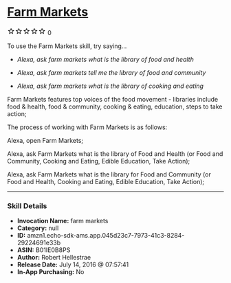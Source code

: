 # [Farm Markets](http://alexa.amazon.com/#skills/amzn1.echo-sdk-ams.app.045d23c7-7973-41c3-8284-29224691e33b)
![0 stars](../../images/ic_star_border_black_18dp_1x.png)![0 stars](../../images/ic_star_border_black_18dp_1x.png)![0 stars](../../images/ic_star_border_black_18dp_1x.png)![0 stars](../../images/ic_star_border_black_18dp_1x.png)![0 stars](../../images/ic_star_border_black_18dp_1x.png) 0

To use the Farm Markets skill, try saying...

* *Alexa, ask farm markets what is the library of food and health*

* *Alexa, ask farm markets tell me the library of food and community*

* *Alexa, ask farm markets what is the library of cooking and eating*

Farm Markets features top voices of the food movement - libraries include food & health, food & community, cooking & eating, education, steps to take action;

The process of working with Farm Markets is as follows: 

Alexa, open Farm Markets; 

Alexa, ask Farm Markets what is the library of Food and Health (or Food and Community, Cooking and Eating, Edible Education, Take Action);

Alexa, ask Farm Markets what is the library for Food and Community (or Food and Health, Cooking and Eating, Edible Education, Take Action);

***

### Skill Details

* **Invocation Name:** farm markets
* **Category:** null
* **ID:** amzn1.echo-sdk-ams.app.045d23c7-7973-41c3-8284-29224691e33b
* **ASIN:** B01IE0B8PS
* **Author:** Robert Hellestrae
* **Release Date:** July 14, 2016 @ 07:57:41
* **In-App Purchasing:** No

